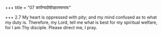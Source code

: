 +++
title = "07 कार्पण्यदोषोपहतस्वभावः"

+++
2.7 My heart is oppressed with pity; and my mind confused as to what my
duty is. Therefore, my Lord, tell me what is best for my spiritual
welfare, for I am Thy disciple. Please direct me, I pray.
